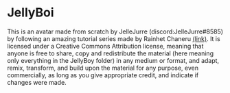 # JellyBoi

This is an avatar made from scratch by JelleJurre (discord:JelleJurre#8585) by following an amazing tutorial series made by Rainhet Chaneru [(link)](https://www.youtube.com/c/RainhetChaneru).
It is licensed under a Creative Commons Attribution license, meaning that anyone is free to share, copy and redistribute the material (here meaning only everything in the JellyBoy folder) in any medium or format, and adapt, remix, transform, and build upon the material
for any purpose, even commercially, as long as you give appropriate credit, and indicate if changes were made.

